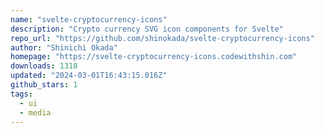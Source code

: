 ```yaml
---
name: "svelte-cryptocurrency-icons"
description: "Crypto currency SVG icon components for Svelte"
repo_url: "https://github.com/shinokada/svelte-cryptocurrency-icons"
author: "Shinichi Okada"
homepage: "https://svelte-cryptocurrency-icons.codewithshin.com"
downloads: 1318
updated: "2024-03-01T16:43:15.016Z"
github_stars: 1
tags: 
  - ui
  - media
---
```

